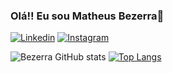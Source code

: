 ### Olá!! Eu sou Matheus Bezerra👋

[![Linkedin](https://img.shields.io/badge/LinkedIn-0077B5?style=for-the-badge&logo=linkedin&logoColor=white)](https://www.linkedin.com/in/matheus-bezerra-435a30234/)
[![Instagram](https://img.shields.io/badge/Instagram-E4405F?style=for-the-badge&logo=instagram&logoColor=white)](https://instagram.com/matheusbezerra._)

![Bezerra GitHub stats](https://github-readme-stats.vercel.app/api?username=matheusbezerraa&show_icons=true&theme=tokyonight)
[![Top Langs](https://github-readme-stats.vercel.app/api/top-langs/?username=matheusbezerraa&layout=compact)](https://github.com/matheusbezerraa/github-readme-stats)
